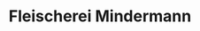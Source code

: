 ---
title: "Fleischerei Mindermann"
url: /achim/fleischerei-mindermann-obernstrasse/
shop: Metzgerei
---